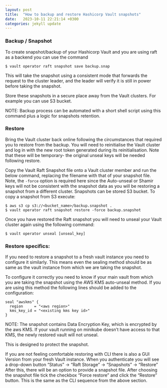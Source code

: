 ```yaml
---
layout: post
title:  "How to backup and restore Hashicorp Vault snapshots"
date:   2023-10-11 22:21:14 +0300
categories: jekyll update
---
```

### Backup / Snapshot
To create snapshot/backup of your Hashicorp Vault and you are using raft as a backend you can use the command
```shell
$ vault operator raft snapshot save backup.snap
```
This will take the snapshot using a consistent mode that forwards the request to the cluster leader, and the leader will verify it is still in power before taking the snapshot.

Store these snapshots in a secure place away from the Vault clusters. For example you can use S3 bucket.

NOTE: Backup process can be automated with a short shell script using this command plus a logic for snapshots retention.
### Restore
Bring the Vault cluster back online following the circumstances that required you to restore from the backup. You will need to reinitialise the Vault cluster and log in with the new root token generated during its reinitialisation. Note that these will be temporary- the original unseal keys will be needed following restore.

Copy the Vault Raft Snapshot file onto a Vault cluster member and run the below command, replacing the filename with that of your snapshot file. Note, the ```-force``` option is required here since the Auto-unseal or Shamir keys will not be consistent with the snapshot data as you will be restoring a snapshot from a different cluster. Snapshots can be stored S3 bucket. To copy a snapshot from S3 execute:

```shell
$ aws s3 cp s3://<bucket_name>/backup.snapshot . 
$ vault operator raft snapshot restore -force backup.snapshot
```

Once you have restored the Raft snapshot you will need to unseal your Vault cluster again using the following command:
```shell
$ vault operator unseal [unseal_key]
```
### Restore specifics:

If you need to restore a snapshot to a fresh vault instance you need to configure it similarly.  This means even the sealing method should be as same as the vault instance from which we are taking the snapshot.

To configure it correctly you need to know if your main vault from which you are taking the snapshot using the AWS KMS auto-unseal method. If you are using this method the following lines should be added to the configuration:
```
seal "awskms" {
  region     = "<aws region>"
  kms_key_id = "<existing kms key id>"
}
```

NOTE: The snapshot contains Data Encryption Key, which is encrypted by the aws KMS. If your vault running on minikube doesn’t have access to that KMS, the newly restored vault will not unseal.

This is designed to protect the snapshot.

If you are not feeling comfortable restoring with CLI there is also a GUI Version from your fresh Vault instance.
When you authenticate you will see a drop-down button “Status” → “Raft Storage” → “Snapshots” → “Restore”
After this, there will be an option to provide a snapshot file.
After choosing the snapshot file tick the checkbox “Force restore” and click the “Restore” button.
This is the same as the CLI sequence from the above section.